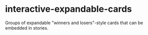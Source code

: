 # interactive-expandable-cards

Groups of expandable "winners and losers"-style cards that can be embedded in stories.
